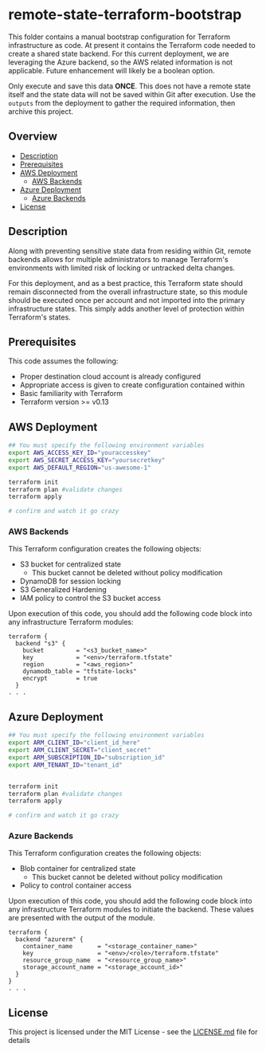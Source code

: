 # remote-state-terraform-bootstrap

This folder contains a manual bootstrap configuration for Terraform infrastructure as code. At present it contains the Terraform code needed to create a shared state backend. For this current deployment, we are leveraging the Azure backend, so the AWS related information is not applicable. Future enhancement will likely be a boolean option.

Only execute and save this data **ONCE**. This does not have a remote state itself and the state data will not be saved within Git after execution. Use the `outputs` from the deployment to gather the required information, then archive this project.

## Overview

- [Description](##Description)
- [Prerequisites](##Prerequisites)
- [AWS Deployment](<##AWS\ Deployment>)
  - [AWS Backends](<###AWS\ Backends>)
- [Azure Deployment](<##Azure\ Deployment>)
  - [Azure Backends](<###Azure\ Backends>)
- [License](##License)

## Description

Along with preventing sensitive state data from residing within Git, remote backends allows for multiple administrators to manage Terraform's environments with limited risk of locking or untracked delta changes.

For this deployment, and as a best practice, this Terraform state should remain disconnected from the overall infrastructure state, so this module should be executed once per account and not imported into the primary infrastructure states. This simply adds another level of protection within Terraform's states.

## Prerequisites

This code assumes the following:

- Proper destination cloud account is already configured
- Appropriate access is given to create configuration contained within
- Basic familiarity with Terraform
- Terraform version >= v0.13

## AWS Deployment

```bash
## You must specify the following environment variables
export AWS_ACCESS_KEY_ID="youraccesskey"
export AWS_SECRET_ACCESS_KEY="yoursecretkey"
export AWS_DEFAULT_REGION="us-awesome-1"

terraform init
terraform plan #validate changes
terraform apply

# confirm and watch it go crazy
```

### AWS Backends

This Terraform configuration creates the following objects:

- S3 bucket for centralized state
  - This bucket cannot be deleted without policy modification
- DynamoDB for session locking
- S3 Generalized Hardening
- IAM policy to control the S3 bucket access

Upon execution of this code, you should add the following code block into any infrastructure Terraform modules:

```hcl
terraform {
  backend "s3" {
    bucket         = "<s3_bucket_name>"
    key            = "<env>/terraform.tfstate"
    region         = "<aws_region>"
    dynamodb_table = "tfstate-locks"
    encrypt        = true
  }
. . .
```

## Azure Deployment

```bash
## You must specify the following environment variables
export ARM_CLIENT_ID="client_id_here"
export ARM_CLIENT_SECRET="client_secret"
export ARM_SUBSCRIPTION_ID="subscription_id"
export ARM_TENANT_ID="tenant_id"


terraform init
terraform plan #validate changes
terraform apply

# confirm and watch it go crazy
```

### Azure Backends

This Terraform configuration creates the following objects:

- Blob container for centralized state
  - This bucket cannot be deleted without policy modification
- Policy to control container access

Upon execution of this code, you should add the following code block into any infrastructure Terraform modules to initiate the backend. These values are presented with the output of the module.

```hcl
terraform {
  backend "azurerm" {
    container_name       = "<storage_container_name>"
    key                  = "<env>/<role>/terraform.tfstate"
    resource_group_name  = "<resource_group_name>"
    storage_account_name = "<storage_account_id>"
  }
}
. . .
```

## License

This project is licensed under the MIT License - see the [LICENSE.md](LICENSE.md) file for details
